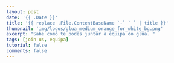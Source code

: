 ```yaml
---
layout: post
date: '{{ .Date }}'
title: '{{ replace .File.ContentBaseName `-` ` ` | title }}'
thumbnail: 'img/logos/glua_medium_orange_for_white_bg.png'
excerpt: "Sabe como te podes juntar à equipa do glua. "
tags: [join us, equipa]
tutorial: false
comments: false
---
```

